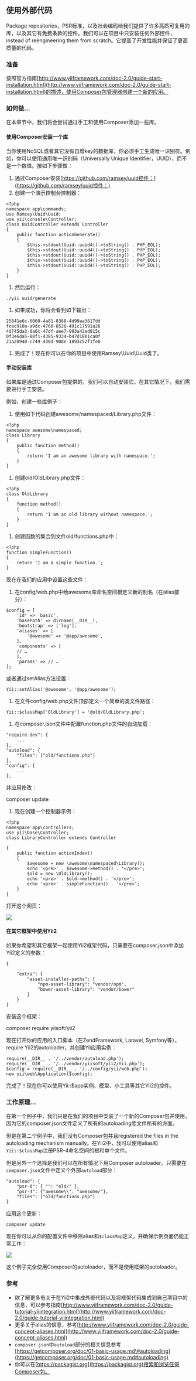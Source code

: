 ## 使用外部代码

Package repositories，PSR标准，以及社会编码给我们提供了许多高质可复用的库，以及其它有免费条款的控件。我们可以在项目中只安装任何外部控件，instead of reengineering them from scratch。它提高了开发性能并保证了更高质量的代码。

### 准备

按照官方指南[http://www.yiiframework.com/doc-2.0/guide-start-installation.html](http://www.yiiframework.com/doc-2.0/guide-start-installation.html)的描述，使用Composer包管理器创建一个新的应用。

### 如何做...

在本章节中，我们将会尝试通过手工和使用Composer添加一些库。

#### 使用Composer安装一个库

当你使用NoSQL或者其它没有自增key的数据库，你必须手工生成唯一识别符。例如，你可以使用通用唯一识别码（Universally Unique Identifier，UUID），而不是一个数值。按如下步骤做：

1. 通过Composer安装[https://github.com/ramsey/uuid控件：](https://github.com/ramsey/uuid控件：)
2. 创建一个演示控制台控制器：

```
<?php
namespace app\commands;
use Ramsey\Uuid\Uuid;
use yii\console\Controller;
class UuidController extends Controller
{
    public function actionGenerate()
    {
        $this->stdout(Uuid::uuid4()->toString() . PHP_EOL);
        $this->stdout(Uuid::uuid4()->toString() . PHP_EOL);
        $this->stdout(Uuid::uuid4()->toString() . PHP_EOL);
        $this->stdout(Uuid::uuid4()->toString() . PHP_EOL);
        $this->stdout(Uuid::uuid4()->toString() . PHP_EOL);
    }
}
```

1. 然后运行：

```
./yii uuid/generate
```

1. 如果成功，你将会看到如下输出：

```
25841e6c-6060-4a81-8368-4d99aa3617dd
fcac910a-a9dc-4760-8528-491c17591a26
4d745da3-0a6c-47df-aee7-993a42ed915c
0f3e6da5-88f1-4385-9334-b47d1801ca0f
21a28940-c749-430d-908e-1893c52f1fe0
```

1. 完成了！现在你可以在你的项目中使用Ramsey\Uuid\Uuid类了。

#### 手动安装库

如果库是通过Composer包提供的，我们可以自动安装它。在其它情况下，我们需要进行手工安装。

例如，创建一些库例子：

1. 使用如下代码创建awesome/namespaced/Library.php文件：

```
<?php
namespace awesome\namespaced;
class Library
{
    public function method()
    {
        return 'I am an awesome library with namespace.';
    }
}
```

1. 创建old/OldLibrary.php文件：

```
<?php
class OldLibrary
{
    function method()
    {
        return 'I am an old library without namespace.';
    }
}
```

1. 创建函数的集合到文件old/functions.php中：

```
<?php
function simpleFunction()
{
    return 'I am a simple function.';
}
```

现在在我们的应用中设置这些文件：

1. 在config/web.php中给awesome库命名空间根定义新的别名（在alias部分）：

```
$config = [
    'id' => 'basic',
    'basePath' => dirname(__DIR__),
    'bootstrap' => ['log'],
    'aliases' => [
        '@awesome' => '@app/awesome',
    ],
    'components' => [
    // …
    ],
    'params' => // …
];
```

或者通过setAlias方法设置：

```
Yii::setAlias('@awesome', '@app/awesome');
```

1. 在文件config/web.php文件顶部定义一个简单的类文件路径：

```
Yii::$classMap['OldLibrary'] = '@old/OldLibrary.php';
```

1. 在composer.json文件中配置function.php文件的自动加载：

```
"require-dev": {
    ...
},
"autoload": {
    "files": ["old/functions.php"]
},
"config": {
    ...
},
```

并应用修改：

composer update

1. 现在创建一个控制器示例：

```
<?php
namespace app\controllers;
use yii\base\Controller;
class LibraryController extends Controller

{
    public function actionIndex()
    {
        $awesome = new \awesome\namespaced\Library();
        echo '<pre>' . $awesome->method() . '</pre>';
        $old = new \OldLibrary();
        echo '<pre>' . $old->method() . '</pre>';
        echo '<pre>' . simpleFunction() . '</pre>';
    }
}
```

打开这个网页：

![](../images/110.png)

#### 在其它框架中使用Yii2

如果你希望和其它框架一起使用Yii2框架代码，只需要在composer.json中添加Yii2定义的参数：

```
{
    ...
    "extra": {
        "asset-installer-paths": {
            "npm-asset-library": "vendor/npm",
            "bower-asset-library": "vendor/bower"
        }
    }
}
```

安装这个框架：

composer require yiisoft/yii2

现在打开你的应用的入口脚本（在ZendFramework, Laravel, Symfony等），require Yii2的autoloader，并创建Yii应用实例：

```
require(__DIR__ . '/../vendor/autoload.php');
require(__DIR__ . '/../vendor/yiisoft/yii2/Yii.php');
$config = require(__DIR__ . '/../config/yii/web.php');
new yii\web\Application($config);
```

完成了！现在你可以使用Yii::$app实例、模型、小工具等其它Yii2的控件。

### 工作原理...

在第一个例子中，我们只是在我们的项目中安装了一个新的Composer包并使用，因为它的composer.json文件定义了所有的autoloading库文件所有的方面。

但是在第二个例子中，我们没有Composer包并且registered the files in the autoloading mechanism manually。在Yii2中，我可以使用alias和`Yii::$classMap`注册PSR-4命名空间的根和单个文件。

但是另外一个选择是我们可以在所有情况下用Composer autoloader。只需要在`composer.json`文件中定义个外部`autoload`部分：

```
"autoload": {
    "psr-0": { "": "old/" },
    "psr-4": {"awesome\\": "awesome/"},
    "files": ["old/functions.php"]
}
```

应用这个更新：

```
composer update
```

现在你可以从你的配置文件中移除alias和`$classMap`定义，并确保示例页面仍能正常工作：

![](../images/111.png)

这个例子完全使用Composer的autoloader，而不是使用框架的autoloader。

### 参考

* 欲了解更多有关于在Yii2中集成外部代码以及将框架代码集成到自己项目中的信息，可以参考指南[http://www.yiiframework.com/doc-2.0/guide-tutorial-yiiintegration.html](http://www.yiiframework.com/doc-2.0/guide-tutorial-yiiintegration.html)
* 更多关于alias的信息，参考[http://www.yiiframework.com/doc-2.0/guide-concept-aliases.html](http://www.yiiframework.com/doc-2.0/guide-concept-aliases.html)
* `composer.json`中`autoload`部分的相关信息参考[https://getcomposer.org/doc/01-basic-usage.md\#autoloading](https://getcomposer.org/doc/01-basic-usage.md#autoloading)
* 你可以在[https://packagist.org](https://packagist.org)搜索和浏览任何Composer包。